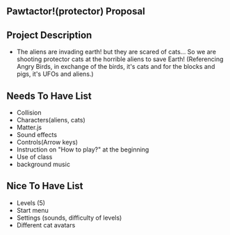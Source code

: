 ## Pawtactor!(protector) Proposal

## Project Description
- The aliens are invading earth! but they are scared of cats...
So we are shooting protector cats at the horrible aliens to save Earth! (Referencing Angry Birds, in exchange of the birds, it's cats and for the blocks and pigs, it's UFOs and aliens.)
## Needs To Have List
- Collision
- Characters(aliens, cats)
- Matter.js
- Sound effects
- Controls(Arrow keys)
- Instruction on "How to play?" at the beginning
- Use of class
- background music

## Nice To Have List
- Levels (5)
- Start menu
- Settings (sounds, difficulty of levels)
- Different cat avatars
